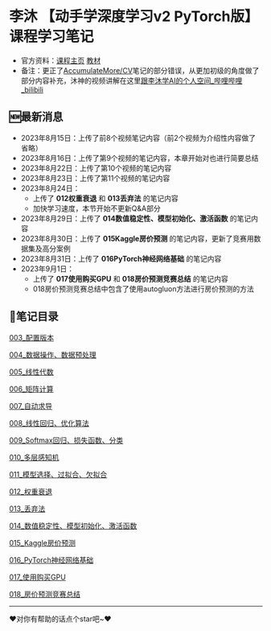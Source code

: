 # 李沐 【动手学深度学习v2 PyTorch版】课程学习笔记

- 官方资料：[课程主页](https://courses.d2l.ai/zh-v2/)  [教材](https://zh-v2.d2l.ai/)
- 备注：更正了[AccumulateMore/CV](https://github.com/AccumulateMore/CV)笔记的部分错误，从更加初级的角度做了部分内容补充，沐神的视频讲解在这里[跟李沐学AI的个人空间_哔哩哔哩_bilibili](https://space.bilibili.com/1567748478/channel/seriesdetail?sid=358497)

## 🆕最新消息

- 2023年8月15日：上传了前8个视频笔记内容（前2个视频为介绍性内容做了省略）
- 2023年8月16日：上传了第9个视频的笔记内容，本章开始对也进行简要总结
- 2023年8月22日：上传了第10个视频的笔记内容
- 2023年8月23日：上传了第11个视频的笔记内容
- 2023年8月24日：
	- 上传了 **012权重衰退** 和 **013丢弃法** 的笔记内容
	- 加快学习速度，本节开始不更新Q&A部分
- 2023年8月29日：上传了 **014数值稳定性、模型初始化、激活函数** 的笔记内容
- 2023年8月30日：上传了 **015Kaggle房价预测** 的笔记内容，更新了竞赛用数据集及高分案例
- 2023年8月31日：上传了 **016PyTorch神经网络基础** 的笔记内容
- 2023年9月1日：
	- 上传了 **017使用购买GPU** 和 **018房价预测竞赛总结** 的笔记内容
	- 018房价预测竞赛总结中包含了使用autogluon方法进行房价预测的方法

## 📔笔记目录

[003_配置版本](./003_配置版本.ipynb)

[004_数据操作、数据预处理](./004_数据操作、数据预处理.ipynb)

[005_线性代数](./005_线性代数.ipynb)

[006_矩阵计算](./006_矩阵计算.ipynb)

[007_自动求导](./007_自动求导.ipynb)

[008_线性回归、优化算法](./008_线性回归、优化算法.ipynb)

[009_Softmax回归、损失函数、分类](./009_线性回归、优化算法.ipynb)

[010_多层感知机](./010_多层感知机.ipynb)

[011_模型选择、过拟合、欠拟合](./011_模型选择、过拟合、欠拟合.ipynb)

[012_权重衰退](./012_权重衰退.ipynb)

[013_丢弃法](./013_丢弃法.ipynb)

[014_数值稳定性、模型初始化、激活函数](./014_数值稳定性、模型初始化、激活函数.ipynb)

[015_Kaggle房价预测](./015_Kaggle房价预测.ipynb)

[016_PyTorch神经网络基础](./016_PyTorch神经网络基础.ipynb)

[017_使用购买GPU](./017_使用购买GPU.ipynb)

[018_房价预测竞赛总结](./018_房价预测竞赛总结.ipynb)

---

❤️对你有帮助的话点个star吧~❤️